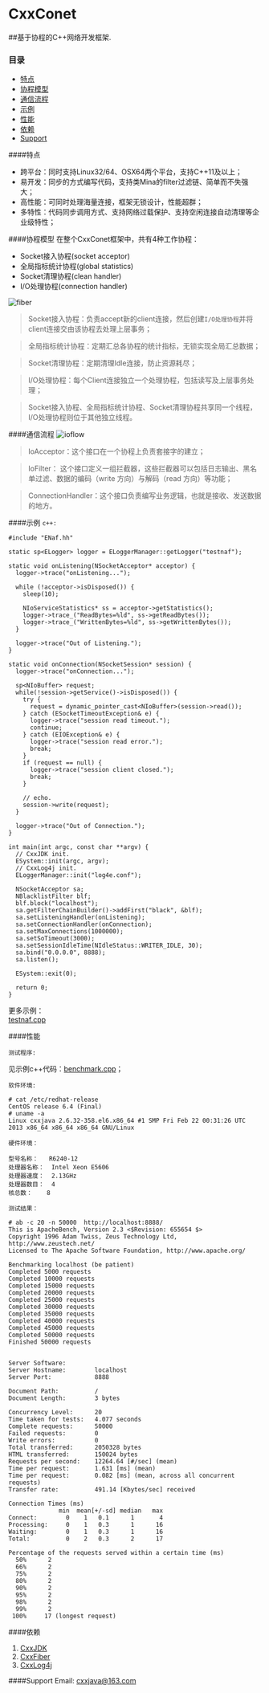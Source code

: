 # CxxConet

##基于协程的C++网络开发框架.

### 目录
  - [特点](#特点)
  - [协程模型](#协程模型)
  - [通信流程](#通信流程)
  - [示例](#示例)
  - [性能](#性能)
  - [依赖](#依赖)
  - [Support](#support)

####特点
* 跨平台：同时支持Linux32/64、OSX64两个平台，支持C++11及以上；
* 易开发：同步的方式编写代码，支持类Mina的filter过滤链、简单而不失强大；
* 高性能：可同时处理海量连接，框架无锁设计，性能超群；
* 多特性：代码同步调用方式、支持网络过载保护、支持空闲连接自动清理等企业级特性；

####协程模型
   在整个CxxConet框架中，共有4种工作协程：  
* Socket接入协程(socket acceptor)  
* 全局指标统计协程(global statistics)  
* Socket清理协程(clean handler)  
* I/O处理协程(connection handler)  

![fiber](img/fiber.png)

> Socket接入协程：负责accept新的client连接，然后创建`I/O处理协程`并将client连接交由该协程去处理上层事务；

> 全局指标统计协程：定期汇总各协程的统计指标，无锁实现全局汇总数据；

> Socket清理协程：定期清理Idle连接，防止资源耗尽；

> I/O处理协程：每个Client连接独立一个处理协程，包括读写及上层事务处理；

> Socket接入协程、全局指标统计协程、Socket清理协程共享同一个线程，I/O处理协程则位于其他独立线程。

####通信流程
![ioflow](img/ioflow.png)

> IoAcceptor：这个接口在一个协程上负责套接字的建立；

> IoFilter：    这个接口定义一组拦截器，这些拦截器可以包括日志输出、黑名单过滤、数据的编码（write 方向）与解码（read 方向）等功能；

> ConnectionHandler：这个接口负责编写业务逻辑，也就是接收、发送数据的地方。

####示例
  `c++:`

  ```
  #include "ENaf.hh"
  
  static sp<ELogger> logger = ELoggerManager::getLogger("testnaf");

  static void onListening(NSocketAcceptor* acceptor) {
    logger->trace("onListening...");

    while (!acceptor->isDisposed()) {
      sleep(10);

      NIoServiceStatistics* ss = acceptor->getStatistics();
      logger->trace_("ReadBytes=%ld", ss->getReadBytes());
      logger->trace_("WrittenBytes=%ld", ss->getWrittenBytes());
    }

    logger->trace("Out of Listening.");
  }

  static void onConnection(NSocketSession* session) {
    logger->trace("onConnection...");

    sp<NIoBuffer> request;
    while(!session->getService()->isDisposed()) {
      try {
        request = dynamic_pointer_cast<NIoBuffer>(session->read());
      } catch (ESocketTimeoutException& e) {
        logger->trace("session read timeout.");
        continue;
      } catch (EIOException& e) {
        logger->trace("session read error.");
        break;
      }
      if (request == null) {
        logger->trace("session client closed.");
        break;
      }

      // echo.
      session->write(request);
    }

    logger->trace("Out of Connection.");
  }
  
  int main(int argc, const char **argv) {
    // CxxJDK init.
    ESystem::init(argc, argv);
    // CxxLog4j init.
    ELoggerManager::init("log4e.conf");

    NSocketAcceptor sa;
    NBlacklistFilter blf;
    blf.block("localhost");
    sa.getFilterChainBuilder()->addFirst("black", &blf);
    sa.setListeningHandler(onListening);
    sa.setConnectionHandler(onConnection);
    sa.setMaxConnections(1000000);
    sa.setSoTimeout(3000);
    sa.setSessionIdleTime(NIdleStatus::WRITER_IDLE, 30);
    sa.bind("0.0.0.0", 8888);
    sa.listen();

    ESystem::exit(0);

    return 0;
  }
  
  ```

更多示例：  
[testnaf.cpp](test/testnaf.cpp)  

####性能

`测试程序:`

见示例c++代码：[benchmark.cpp](test/benchmark.cpp)；

`软件环境:`

```
# cat /etc/redhat-release 
CentOS release 6.4 (Final)
# uname -a
Linux cxxjava 2.6.32-358.el6.x86_64 #1 SMP Fri Feb 22 00:31:26 UTC 2013 x86_64 x86_64 x86_64 GNU/Linux
```


`硬件环境：`

```
型号名称：	R6240-12
处理器名称：	Intel Xeon E5606
处理器速度：	2.13GHz
处理器数目：	4
核总数：	8
```
`测试结果：`

```
# ab -c 20 -n 50000  http://localhost:8888/
This is ApacheBench, Version 2.3 <$Revision: 655654 $>
Copyright 1996 Adam Twiss, Zeus Technology Ltd, http://www.zeustech.net/
Licensed to The Apache Software Foundation, http://www.apache.org/

Benchmarking localhost (be patient)
Completed 5000 requests
Completed 10000 requests
Completed 15000 requests
Completed 20000 requests
Completed 25000 requests
Completed 30000 requests
Completed 35000 requests
Completed 40000 requests
Completed 45000 requests
Completed 50000 requests
Finished 50000 requests


Server Software:        
Server Hostname:        localhost
Server Port:            8888

Document Path:          /
Document Length:        3 bytes

Concurrency Level:      20
Time taken for tests:   4.077 seconds
Complete requests:      50000
Failed requests:        0
Write errors:           0
Total transferred:      2050328 bytes
HTML transferred:       150024 bytes
Requests per second:    12264.64 [#/sec] (mean)
Time per request:       1.631 [ms] (mean)
Time per request:       0.082 [ms] (mean, across all concurrent requests)
Transfer rate:          491.14 [Kbytes/sec] received

Connection Times (ms)
              min  mean[+/-sd] median   max
Connect:        0    1   0.1      1       4
Processing:     0    1   0.3      1      16
Waiting:        0    1   0.3      1      16
Total:          0    2   0.3      2      17

Percentage of the requests served within a certain time (ms)
  50%      2
  66%      2
  75%      2
  80%      2
  90%      2
  95%      2
  98%      2
  99%      2
 100%     17 (longest request)
```

####依赖
1. [CxxJDK](https://github.com/cxxjava/CxxJDK)
2. [CxxFiber](https://github.com/cxxjava/CxxFiber)
3. [CxxLog4j](https://github.com/cxxjava/CxxLog4j)


####Support
Email: [cxxjava@163.com](mailto:cxxjava@163.com)

